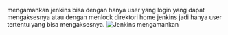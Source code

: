 mengamankan jenkins bisa dengan hanya user yang login yang dapat mengaksesnya atau dengan menlock direktori home jenkins jadi hanya user tertentu yang bisa mengaksesnya.
![Jenkins mengamankan](https://www.jenkins.io/doc/book/resources/managing/configure-global-security.png)
